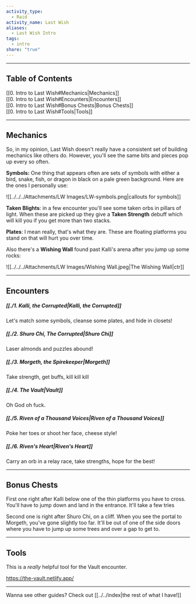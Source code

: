 ```yaml
---  
activity_type:  
  - Raid  
activity_name: Last Wish  
aliases:  
  - Last Wish Intro  
tags:  
  - intro  
share: "true"  
---  
```

  
----  
  
## Table of Contents  
  
[[0. Intro to Last Wish#Mechanics|Mechanics]]  
[[0. Intro to Last Wish#Encounters|Encounters]]  
[[0. Intro to Last Wish#Bonus Chests|Bonus Chests]]  
[[0. Intro to Last Wish#Tools|Tools]]  
  
----  
  
## Mechanics  
  
So, in my opinion, Last Wish doesn't really have a consistent set of building mechanics like others do. However, you'll see the same bits and pieces pop up every so often.  
  
**Symbols:** One thing that appears often are sets of symbols with either a bird, snake, fish, or dragon in black on a pale green background. Here are the ones I personally use:  
  
![[../../../Attachments/LW Images/LW-symbols.png|callouts for symbols]]  
  
**Taken Blights**: in a few encounter you'll see some taken orbs in pillars of light. When these are picked up they give a **Taken Strength** debuff which will kill you if you get more than two stacks.  
  
**Plates**: I mean really, that's what they are. These are floating platforms you stand on that will hurt you over time.  
  
Also there's a **Wishing Wall** found past Kalli's arena after you jump up some rocks:  
  
![[../../../Attachments/LW Images/Wishing Wall.jpeg|The Wishing Wall|ctr]]  
  
---  
  
## Encounters  
  
##### [[./1. Kalli, the Corrupted|Kalli, the Corrupted]]  
  
Let's match some symbols, cleanse some plates, and hide in closets!  
  
##### [[./2. Shuro Chi, The Corrupted|Shuro Chi]]  
  
Laser almonds and puzzles abound!  
  
##### [[./3. Morgeth, the Spirekeeper|Morgeth]]  
  
Take strength, get buffs, kill kill kill  
  
##### [[./4. The Vault|Vault]]  
  
Oh God oh fuck.  
  
##### [[./5. Riven of a Thousand Voices|Riven of a Thousand Voices]]  
  
Poke her toes or shoot her face, cheese style!  
  
##### [[./6. Riven's Heart|Riven's Heart]]  
  
Carry an orb in a relay race, take strengths, hope for the best!  
  
----  
  
## Bonus Chests  
  
First one right after Kalli below one of the thin platforms you have to cross. You'll have to jump down and land in the entrance. It'll take a few tries  
  
Second one is right after Shuro Chi, on a cliff. When you see the portal to Morgeth, you've gone slightly too far. It'll be out of one of the side doors where you have to jump up some trees and over a gap to get to.  
  
----  
  
## Tools  
  
This is a *really* helpful tool for the Vault encounter.  
  
https://the-vault.netlify.app/  
  
----  
  
Wanna see other guides? Check out [[../../index|the rest of what I have!]]
